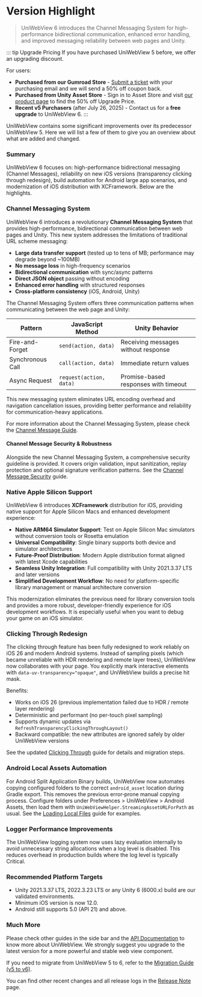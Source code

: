 # Version Highlight

> UniWebView 6 introduces the Channel Messaging System for high-performance bidirectional communication, enhanced error handling, and improved messaging reliability between web pages and Unity.

::: tip Upgrade Pricing
If you have purchased UniWebView 5 before, we offer an upgrading discount.

For users:

- **Purchased from our Gumroad Store** - [Submit a ticket](https://onevcat.atlassian.net/servicedesk/customer/portal/2/group/2/create/10011) with your purchasing email and we will send a 50% off coupon back.
- **Purchased from Unity Asset Store** - Sign in to Asset Store and visit [our product page](https://assetstore.unity.com/packages/slug/229335) to find the 50% off Upgrade Price.
- **Recent v5 Purchasers** (after July 26, 2025) - Contact us for a **free upgrade** to UniWebView 6.
  :::

UniWebView contains some significant improvements over its predecessor UniWebView 5. Here we will list a few of them to
give you an overview about what are added and changed.

### Summary

UniWebView 6 focuses on: high-performance bidirectional messaging (Channel Messages), reliability on new iOS versions (transparency clicking through redesign), build automation for Android large app scenarios, and modernization of iOS distribution with XCFramework. Below are the highlights.

### Channel Messaging System

UniWebView 6 introduces a revolutionary **Channel Messaging System** that provides high-performance, bidirectional communication between web pages and Unity. This new system addresses the limitations of traditional URL scheme messaging:

- **Large data transfer support** (tested up to tens of MB; performance may degrade beyond ~100MB)
- **No message loss** in high-frequency scenarios
- **Bidirectional communication** with sync/async patterns
- **Direct JSON object** passing without encoding
- **Enhanced error handling** with structured responses
- **Cross-platform consistency** (iOS, Android, Unity)

The Channel Messaging System offers three communication patterns when communicating between the web page and Unity:

| Pattern          | JavaScript Method       | Unity Behavior                       |
| ---------------- | ----------------------- | ------------------------------------ |
| Fire-and-Forget  | `send(action, data)`    | Receiving messages without response  |
| Synchronous Call | `call(action, data)`    | Immediate return values              |
| Async Request    | `request(action, data)` | Promise-based responses with timeout |

This new messaging system eliminates URL encoding overhead and navigation cancellation issues, providing better performance and reliability for communication-heavy applications.

For more information about the Channel Messaging System, please check the [Channel Message Guide](./channel-message.md).

#### Channel Message Security & Robustness

Alongside the new Channel Messaging System, a comprehensive security guideline is provided. It covers origin validation, input sanitization, replay protection and optional signature verification patterns. See the [Channel Message Security](./channel-message-security.md) guide.

### Native Apple Silicon Support

UniWebView 6 introduces **XCFramework** distribution for iOS, providing native support for Apple Silicon Macs and enhanced development experience:

- **Native ARM64 Simulator Support**: Test on Apple Silicon Mac simulators without conversion tools or Rosetta emulation
- **Universal Compatibility**: Single binary supports both device and simulator architectures
- **Future-Proof Distribution**: Modern Apple distribution format aligned with latest Xcode capabilities
- **Seamless Unity Integration**: Full compatibility with Unity 2021.3.37 LTS and later versions
- **Simplified Development Workflow**: No need for platform-specific library management or manual architecture conversion

This modernization eliminates the previous need for library conversion tools and provides a more robust, developer-friendly experience for iOS development workflows.
It is especially useful when you want to debug your game on an iOS simulator.

### Clicking Through Redesign

The clicking through feature has been fully redesigned to work reliably on iOS 26 and modern Android systems.
Instead of sampling pixels (which became unreliable with HDR rendering and remote layer trees), UniWebView now collaborates with your page.
You explicitly mark interactive elements with `data-uv-transparency="opaque"`, and UniWebView builds a precise hit mask.

Benefits:

- Works on iOS 26 (previous implementation failed due to HDR / remote layer rendering)
- Deterministic and performant (no per-touch pixel sampling)
- Supports dynamic updates via `RefreshTransparencyClickingThroughLayout()`
- Backward compatible: the new attributes are ignored safely by older UniWebView versions

See the updated [Clicking Through](./transparency-through.md) guide for details and migration steps.

### Android Local Assets Automation

For Android Split Application Binary builds, UniWebView now automates copying configured folders to the correct `android_asset` location during Gradle export. This removes the previous error‑prone manual copying process.
Configure folders under Preferences > UniWebView > Android Assets, then load them with `UniWebViewHelper.StreamingAssetURLForPath` as usual.
See the [Loading Local Files](./loading-local-files.md) guide for examples.

### Logger Performance Improvements

The UniWebView logging system now uses lazy evaluation internally to avoid unnecessary string allocations when a log level is disabled. This reduces overhead in production builds where the log level is typically Critical.

### Recommended Platform Targets

- Unity 2021.3.37 LTS, 2022.3.23 LTS or any Unity 6 (6000.x) build are our validated environments.
- Minimum iOS version is now 12.0.
- Android still supports 5.0 (API 21) and above.

### Much More

Please check other guides in the side bar and the [API Documentation](/latest/api/overview) to know more about UniWebView.
We strongly suggest you upgrade to the latest version for a more powerful and stable web view component.

If you need to migrate from UniWebView 5 to 6, refer to the [Migration Guide (v5 to v6)](./migration-guide-v5-to-v6.md).

You can find other recent changes and all release logs in the [Release Note](../release-note) page.

